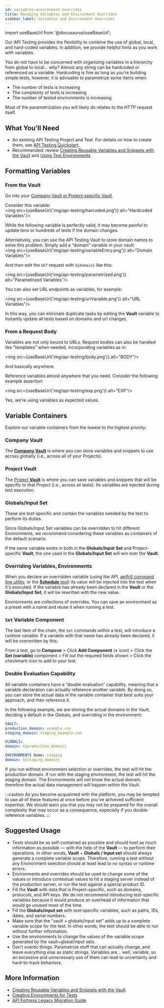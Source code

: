 ```yaml
---
id: variables-environment-overrides
title: Managing Variables and Environment Overrides
sidebar_label: Variables and Environment Overrides
---
```


import useBaseUrl from '@docusaurus/useBaseUrl';

Our API Testing provides the flexibility to combine the use of global, local, and hard-coded variables. In addition, we provide helpful hints as you work with variables.

You do not have to be concerned with organizing variables in a hierarchy from global to local... why? Almost any string can be hardcoded or referenced as a variable. Hardcoding is fine as long as you’re building simple tests, however, it is advisable to parametrize some items when:

- The number of tests is increasing
- The complexity of tests is increasing
- The number of tested environments is increasing

Most of the parametrization you will likely do relates to the HTTP request itself.

## What You'll Need

- An existing API Testing Project and Test. For details on how to create them, see [API Testing Quickstart](/api-testing/quickstart/).
- Recommended: review [Creating Reusable Variables and Snippets with the Vault](/api-testing/vault/) and [Using Test Environments](/api-testing/environments/)

## Formatting Variables

### From the Vault

Go into your [Company Vault or Project-specific Vault](/api-testing/vault).

Consider this variable:<br/><img src={useBaseUrl('img/api-testing/harcoded.png')} alt="Hardcoded Variables"/>

While the following variable is perfectly valid, it may become painful to update tens or hundreds of tests if the domain changes.

Alternatively, you can use the API Testing Vault to store domain names to solve this problem. Simply add a “domain” variable in your vault:<br/><img src={useBaseUrl('img/api-testing/variableEntry.png')} alt="Domain Variables"/>

And then edit the `GET` request with `${domain}` like this:

<img src={useBaseUrl('img/api-testing/parametrized.png')} alt="Parametrized Variables"/>

You can also set URL endpoints as variables, for example:

<img src={useBaseUrl('img/api-testing/urlVariable.png')} alt="URL Variables"/>

In this way, you can eliminate duplicate tasks by editing the **Vault** variable to instantly update all tests based on domains and url changes.

### From a Request Body

Variables are not only bound to URLs. Request bodies can also be handled like "templates" when needed, incorporating variables as in:

<img src={useBaseUrl('img/api-testing/body.png')} alt="BODY"/>

And basically anywhere.

Reference variables almost anywhere that you need. Consider the following example assertion:

<img src={useBaseUrl('img/api-testing/exp.png')} alt="EXP"/>

Yes, we're using variables as expected values.

## Variable Containers

Explore our variable containers from the lowest to the highest priority:

### Company Vault

The [**Company Vault**](/api-testing/vault/#company-vault) is where you can store variables and snippets to use across globally (i.e., across all of your Projects).

### Project Vault

The [Project **Vault**](/api-testing/vault/#project-vault) is where you can save variables and snippets that will be specific to that Project (i.e., across all tests). Its variables are injected during test execution.

### Globals/Input Set

These are _test_-specific and contain the variables needed by the test to perform its duties.

Since Globals/Input Set variables can be overridden to hit different Environments, we recommend considering these variables as containers of the default scenario.

If the same variable exists in both in the **Globals/Input Set** and Project-specific **Vault**, the one used in the **Globals/Input Set** will win over the **Vault**.

### Overriding Variables, Environments

When you declare an overridden variable (using the API, [apifctl command line utility](/api-testing/integrations/apifctl-cicd-integration/), or the [**Schedule** tool](/api-testing/schedule-test)) its value will be injected into the test when it's executed. If the variable has already been declared in the **Vault** or the **Globals/Input Set**, it will be rewritten with the new value.

Environments are collections of overrides. You can save an environment as a preset with a name and reuse it when running a test.

### `Set` Variable Component

The last item of the chain, the `Set` commands within a test, will introduce a runtime variable. If a variable with that name has already been declared, it will be overwritten by this.

From a test, go to **Compose** > Click **Add Component** (**+** icon) > Click the **Set (variable)** component > Fill out the required fields shown > Click the checkmark icon to add to your test.

### Double Evaluation Capability

All variable containers have a “double evaluation” capability, meaning that a variable declaration can actually reference another variable. By doing so, you can store the actual data in the variable container that best suits your approach, and then reference it.

In the following example, we are storing the actual domains in the Vault, deciding a default in the Globals, and overriding in the environment:

```yaml
VAULT:
production_domain: example.com
staging_domain: staging_example.com

GLOBALS:
domain: ${production_domain}

ENVIRONMENTS Name: staging
domain: ${staging_domain}
```

If you run without environment selection or overrides, the test will hit the production domain. If run with the staging environment, the test will hit the staging domain. The Environments will not know the actual domain, therefore the actual data management will happen within the Vault.

:::caution
As you become acquainted with the platform, you may be tempted to use all of these features at once before you’ve achieved sufficient expertise. We should warn you that you may not be prepared for the overall complexity that may occur as a consequence, especially if you double-reference variables.
:::

## Suggested Usage

- Tests should be as self-contained as possible and should host as much information as possible &#8212; with the help of the **Vault** &#8212; to perform their operations. In other words, **Vault** + **Globals / Input set** should always generate a complete variable scope. Therefore, running a test without any Environment selection should at least lead to no syntax or runtime errors.
- Environments and overrides should be used to change some of the values or introduce contextual values to hit a staging server instead of the production server, or run the test against a special product ID.
- Fill the **Vault** with data that is Project-specific, such as domains, protocols, and API keys. We do not recommend introducing test-specific variables because it would produce an overhead of information that would go unused most of the time.
- Fill the **Globals/input set** with test-specific variables, such as paths, IDs, dates, and serial numbers.
- Make sure that the “vault + globals/input set” adds up to a complete variable scope for the test. In other words, the test should be able to run without further information.
- Use the environments to change the values of the variable scope generated by the vault+global/input sets.
- Don’t overdo things. Parametrize stuff that can actually change, and leave everything else as static strings. Variables are… well, variable, so an excessive and unnecessary use of them can lead to uncertainty and hard-to-track behaviors.

## More Information

- [Creating Reusable Variables and Snippets with the Vault](/api-testing/vault)
- [Creating Environments for Tests](/api-testing/environments/)
- [API Fortress Legacy Migration Guide](/api-testing/legacy)
